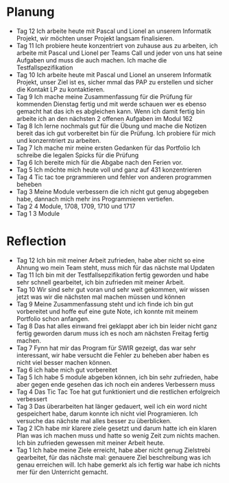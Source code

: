 # Planung 
- Tag 12  Ich arbeite heute mit Pascal und Lionel an unserem Informatik Projekt, wir möchten unser Projekt langsam finalisieren.
- Tag 11 Ich probiere heute konzentriert von zuhause aus zu arbeiten, ich arbeite mit Pascal und Lionel per Teams Call und jeder von uns hat seine Aufgaben und muss die auch machen. Ich mache die Testfallspezifikation
- Tag 10 Ich arbeite heute mit Pascal und Lionel an unserem Informatik Projekt, unser Ziel ist es, sicher mmal das PAP zu erstellen und sicher die Kontakt LP zu kontaktieren.
- Tag 9 Ich mache meine Zusammenfassung für die Prüfung für kommenden Dienstag fertig und mit werde schauen wer es ebenso gemacht hat das ich es abgleichen kann. Wenn ich damit fertig bin arbeite ich an den nächsten 2 offenen Aufgaben im Modul 162
- Tag 8 Ich lerne nochmals gut für die Übung und mache die Notizen bereit das ich gut vorbereitet bin für die Prüfung. Ich probiere für mich und konzerntriert zu arbeiten.
- Tag 7 Ich mache mir meine ersten Gedanken für das Portfolio
        Ich schreibe die legalen Spicks für die Prüfung
- Tag 6 Ich bereite mich für die Abgabe nach den Ferien vor.
- Tag 5 Ich möchte mich heute voll und ganz auf 431 konzentrieren
- Tag 4 Tic tac toe prgrammieren und fehler von anderen programmen beheben
- Tag 3 Meine Module verbessern die ich nicht gut genug abgegeben habe, dannach mich mehr ins Programmieren vertiefen.
- Tag 2 4 Module, 1708, 1709, 1710 und 1717
- Tag 1 3 Module
#  Reflection
- Tag 12 Ich bin mit meiner Arbeit zufrieden, habe aber nicht so eine Ahnung wo mein Team steht, muss mich für das nächste mal Updaten
- Tag 11 Ich bin mit der Testfallsepzifikation fertig geworden und habe sehr schnell gearbeitet, ich bin zufrieden mit meiner Arbeit.
- Tag 10 Wir sind sehr gut voran und sehr weit gekommen, wir wissen jetzt was wir die nächsten mal machen müssen und können
- Tag 9 Meine Zusammenfassung steht und ich finde ich bin gut vorbereitet und hoffe euf eine gute Note, ich konnte mit meinem Portfolio schon anfangen.
- Tag 8 Das hat alles einwand frei geklappt aber ich bin leider nicht ganz fertig geworden darum muss ich es noch am nächsten Freitag fertig machen. 
- Tag 7 Fynn hat mir das Program für SWIR gezeigt, das war sehr interessant, wir habe versucht die Fehler zu beheben aber haben es nicht viel besser machen können.
- Tag 6 ich habe mich gut vorbereitet
- Tag 5 Ich habe 5 module abgeben können, ich bin sehr zufrieden, habe aber gegen ende gesehen das ich noch ein anderes Verbessern muss
- Tag 4 Das Tic Tac Toe hat gut funktioniert und die restlichen erfolgreich verbessert 
- Tag 3 Das überarbeiten hat länger gedauert, weil ich ein word nicht gespeichert habe, darum konnte ich nicht viel Programieren. Ich versuche das nächste mal alles besser zu überblicken.
- Tag 2 ICh habe mir klarere ziele gesetzt und darum hatte ich ein klaren Plan was ich machen muss und hatte so wenig Zeit zum nichts machen. Ich bin zufrieden gewessen mit meiner Arbeit heute.
- Tag 1 Ich habe meine Ziele erreicht, habe aber nicht genug Zielstrebi gearbeitet, für das nächste mal: genauere Ziel beschreibung was ich genau erreichen will. Ich habe gemerkt als ich fertig war habe ich nichts mer für den Unterricht gemacht.
